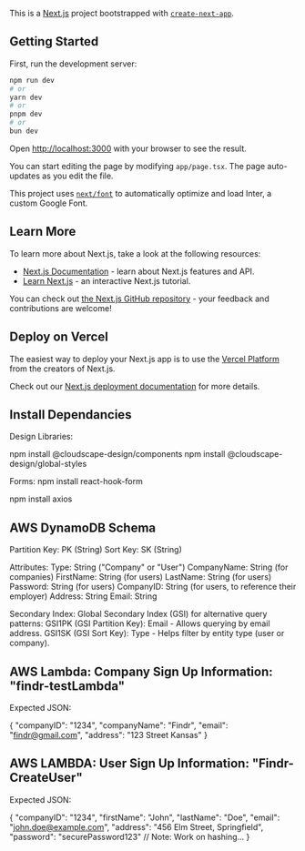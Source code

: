 This is a [Next.js](https://nextjs.org/) project bootstrapped with [`create-next-app`](https://github.com/vercel/next.js/tree/canary/packages/create-next-app).

## Getting Started

First, run the development server:

```bash
npm run dev
# or
yarn dev
# or
pnpm dev
# or
bun dev
```

Open [http://localhost:3000](http://localhost:3000) with your browser to see the result.

You can start editing the page by modifying `app/page.tsx`. The page auto-updates as you edit the file.

This project uses [`next/font`](https://nextjs.org/docs/basic-features/font-optimization) to automatically optimize and load Inter, a custom Google Font.

## Learn More

To learn more about Next.js, take a look at the following resources:

- [Next.js Documentation](https://nextjs.org/docs) - learn about Next.js features and API.
- [Learn Next.js](https://nextjs.org/learn) - an interactive Next.js tutorial.

You can check out [the Next.js GitHub repository](https://github.com/vercel/next.js/) - your feedback and contributions are welcome!

## Deploy on Vercel

The easiest way to deploy your Next.js app is to use the [Vercel Platform](https://vercel.com/new?utm_medium=default-template&filter=next.js&utm_source=create-next-app&utm_campaign=create-next-app-readme) from the creators of Next.js.

Check out our [Next.js deployment documentation](https://nextjs.org/docs/deployment) for more details.

## Install Dependancies

Design Libraries:

npm install @cloudscape-design/components
npm install @cloudscape-design/global-styles

Forms:
npm install react-hook-form

npm install axios


## AWS DynamoDB Schema

Partition Key: PK (String)
Sort Key: SK (String)

Attributes:
    Type: String ("Company" or "User")
    CompanyName: String (for companies)
    FirstName: String (for users)
    LastName: String (for users)
    Password: String (for users)
    CompanyID: String (for users, to reference their employer)
    Address: String
    Email: String

Secondary Index:
    Global Secondary Index (GSI) for alternative query patterns:
    GSI1PK (GSI Partition Key): Email - Allows querying by email address.
    GSI1SK (GSI Sort Key): Type - Helps filter by entity type (user or company).

## AWS Lambda: Company Sign Up Information: "findr-testLambda"

Expected JSON:

{
  "companyID": "1234",
  "companyName": "Findr",
  "email": "findr@gmail.com",
  "address": "123 Street Kansas"
}

## AWS LAMBDA: User Sign Up Information: "Findr-CreateUser"

Expected JSON:

{
  "companyID": "1234",
  "firstName": "John",
  "lastName": "Doe",
  "email": "john.doe@example.com",
  "address": "456 Elm Street, Springfield",
  "password": "securePassword123"  // Note: Work on hashing...
}

